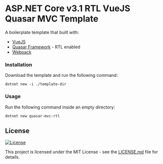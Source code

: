 # ASP.NET Core v3.1 RTL VueJS Quasar MVC Template

A boilerplate template that built with:

* [VueJS](https://vuejs.org)
* [Quasar Framework](https://quasar.dev) - RTL enabled
* [Webpack](https://webpack.js.org/)

### Installation

Download the template and run the following command:

```
dotnet new -i ./template-dir
```

### Usage

Run the following command inside an empty directory:

```
dotnet new quasar-mvc-rtl
```

## License

[![License](http://img.shields.io/:license-mit-blue.svg?style=flat-square)](http://badges.mit-license.org)

This project is licensed under the MIT License - see the [LICENSE.md](LICENSE.md) file for details.

